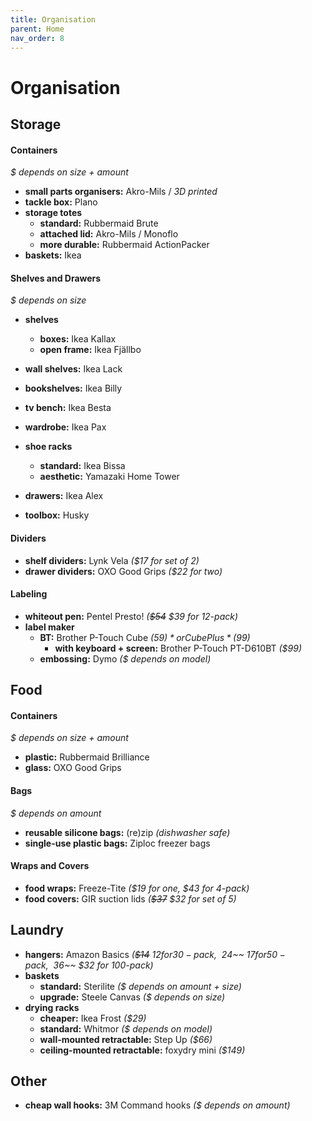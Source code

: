 ```yaml
---
title: Organisation
parent: Home
nav_order: 8
---
```

# Organisation

## Storage

#### Containers

*$ depends on size + amount*
- **small parts organisers:** Akro-Mils / *3D printed*
- **tackle box:** Plano
- **storage totes** 
	- **standard:** Rubbermaid Brute
	- **attached lid:** Akro-Mils / Monoflo
	- **more durable:** Rubbermaid ActionPacker
- **baskets:** Ikea

#### Shelves and Drawers

*$ depends on size*
- **shelves** 
	- **boxes:** Ikea Kallax
	- **open frame:** Ikea Fjällbo
- **wall shelves:** Ikea Lack
- **bookshelves:** Ikea Billy
- **tv bench:** Ikea Besta
- **wardrobe:** Ikea Pax
- **shoe racks** 
	- **standard:** Ikea Bissa
	- **aesthetic:** Yamazaki Home Tower

- **drawers:** Ikea Alex
- **toolbox:** Husky

#### Dividers

- **shelf dividers:** Lynk Vela *($17 for set of 2)*
- **drawer dividers:** OXO Good Grips *($22 for two)*

#### Labeling

- **whiteout pen:** Pentel Presto! *(~~$54~~ $39 for 12-pack)*
- **label maker** 
	- **BT:** Brother P-Touch Cube *($59)* or Cube Plus *($99)*
		- **with keyboard + screen:** Brother P-Touch PT-D610BT *($99)*
	- **embossing:** Dymo *($ depends on model)*

## Food 

#### Containers

*$ depends on size + amount*
- **plastic:** Rubbermaid Brilliance
- **glass:** OXO Good Grips

#### Bags

*$ depends on amount*
- **reusable silicone bags:** (re)zip *(dishwasher safe)*
- **single-use plastic bags:** Ziploc freezer bags

#### Wraps and Covers

- **food wraps:** Freeze-Tite *($19 for one, $43 for 4-pack)*
- **food covers:** GIR suction lids *(~~$37~~ $32 for set of 5)*

## Laundry

- **hangers:** Amazon Basics *(~~$14~~ $12 for 30-pack, ~~$24~~ $17 for 50-pack, ~~$36~~ $32 for 100-pack)*
- **baskets** 
	- **standard:** Sterilite *($ depends on amount + size)*
	- **upgrade:** Steele Canvas *($ depends on size)*
- **drying racks**
	- **cheaper:** Ikea Frost *($29)*
	- **standard:** Whitmor *($ depends on model)*
	- **wall-mounted retractable:** Step Up *($66)*
	- **ceiling-mounted retractable:** foxydry mini *($149)*

## Other

- **cheap wall hooks:** 3M Command hooks *($ depends on amount)*
